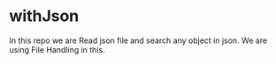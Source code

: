 # withJson
In this repo we are Read json file and search any object in json. We are using File Handling in this.
